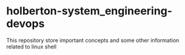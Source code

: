 # holberton-system_engineering-devops
This repository store important concepts and some other information related to linux shell
